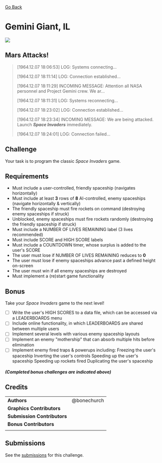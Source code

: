 [Go Back](https://github.com/bonechurch/Route-66#challenges)

# Gemini Giant, IL

![](https://github.com/bonechurch/Route-66/blob/master/images/gemini-giant-IL.png)

## Mars Attacks!
> [1964.12.07 18:06:53] LOG: Systems connecting...
>
> [1964.12.07 18:11:14] LOG: Connection established...
>
> [1964.12.07 18:11:29] INCOMING MESSAGE: Attention all NASA personnel and Project Gemini crew. We ar...
>
> [1964.12.07 18:11:31] LOG: Systems reconnecting...
>
> [1964.12.07 18:23:02] LOG: Connection established...
>
> [1964.12.07 18:23:34] INCOMING MESSAGE: We are being attacked. Launch ***Space Invaders*** immediately.
>
> [1964.12.07 18:24:01] LOG: Connection failed...

## Challenge

Your task is to program the classic *Space Invaders* game.

## Requirements
* Must include a user-controlled, friendly spaceship (navigates horizontally)
* Must include at least **3** rows of **8** AI-controlled, enemy spaceships (navigate horizontally & vertically)
* The friendly spaceship must fire rockets on command (destroying enemy spaceships if struck)
* Unblocked, enemy spaceships must fire rockets randomly (destroying the friendly spaceship if struck)
* Must include a NUMBER OF LIVES REMAINING label (3 lives recommended)
* Must include SCORE and HIGH SCORE labels
* Must include a COUNTDOWN timer, whose surplus is added to the user's SCORE
* The user must lose if NUMBER OF LIVES REMAINING reduces to **0**
* The user must lose if enemy spaceships advance past a defined height on-screen
* The user must win if all enemy spaceships are destroyed
* Must implement a (re)start game functionality

## Bonus

Take your *Space Invaders* game to the next level!

- [ ] Write the user's HIGH SCORES to a data file, which can be accessed via a LEADERBOARDS menu
- [ ] Include online functionality, in which LEADERBOARDS are shared between multiple users
- [ ] Implement several levels with various enemy spaceship layouts
- [ ] Implement an enemy "mothership" that can absorb multiple hits before elimination
- [ ] Implement enemy fired traps & powerups including:
Freezing the user's spaceship
Inverting the user's controls
Speeding up the user's spaceship
Speeding up rockets fired
Duplicating the user's spaceship

##### *(Completed bonus challenges are indicated above)*

## Credits

|                              |             |
| ---------------------------- | ----------- |
| **Authors**                  | @bonechurch |
| **Graphics Contributors**    |             |
| **Submission Contributors**  |             |
| **Bonus Contributors**       |             |
|                              |             | 

## Submissions

See the [submissions](https://github.com/bonechurch/Route-66/tree/master/submissions/gemini-giant-IL) for this challenge.
